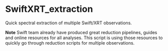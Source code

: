 # SwiftXRT_extraction
Quick spectral extraction of multiple Swift/XRT observations.

**Note** Swift team already have produced great reduction pipelines, guides and online resources for all analyses. This script is using those resources to quickly go through reduction scripts for multiple observations.
